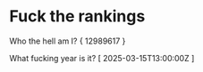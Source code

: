 # Fuck the rankings

Who the hell am I?
{ 12989617 }

What fucking year is it?
[ 2025-03-15T13:00:00Z ]

